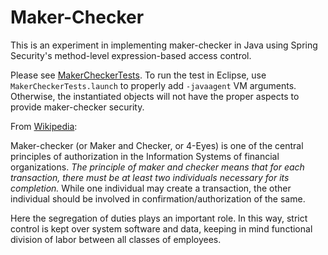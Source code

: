 # Maker-Checker

This is an experiment in implementing maker-checker in Java using Spring Security's method-level expression-based access control.

Please see [MakerCheckerTests](src/test/java/makerchecker/security/MakerCheckerTests.java). To run the test in Eclipse, use `MakerCheckerTests.launch` to properly add `-javaagent` VM arguments. Otherwise, the instantiated objects will not have the proper aspects to provide maker-checker security.

From [Wikipedia](https://en.wikipedia.org/wiki/Maker-checker):

Maker-checker (or Maker and Checker, or 4-Eyes) is one of the central principles of authorization in the Information Systems of financial organizations. <em>The principle of maker and checker means that for each transaction, there must be at least two individuals necessary for its completion.</em> While one individual may create a transaction, the other individual should be involved in confirmation/authorization of the same.

Here the segregation of duties plays an important role. In this way, strict control is kept over system software and data, keeping in mind functional division of labor between all classes of employees.
